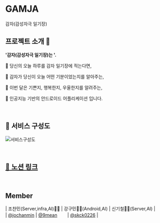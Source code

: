 # GAMJA
감자(감성자극 일기장)
## 프로젝트 소개 🥔
**'감자(감성자극 일기장)는 '.**

🎈 당신의 오늘 하루를 감자 일기장에 적는다면,

🎈 감자가 당신이 오늘 어떤 기분이었는지를 알아주는,

🎈 이번 달은 기쁜지, 행복한지, 우울한지를 알려주는,

🎈 인공지능 기반의 안드로이드 어플리케이션 입니다.


<br/>

## 🧬 서비스 구성도

![서비스구성도](https://user-images.githubusercontent.com/54613588/125730748-fbad5c66-c0b5-4a74-b917-057cc190c908.jpg)


<br />

## [🎈 노션 링크](https://www.notion.so/2318a85a051e45f7a6eb1015c02c68a7)

<br />


## Member

| 조찬민(Server,infra,AI)🧑‍💻                | 강구민🧑‍💻(Android,AI)                      | 신기철🧑‍💻(Server,AI)                    |</br>
| [@jochanmin](https://github.com/jochanmin) | [@9mean](https://github.com/9mean)       　　| [@skck0226](https://github.com/skck0226) |
